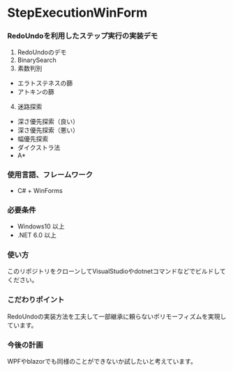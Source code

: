 # StepExecutionWinForm

### RedoUndoを利用したステップ実行の実装デモ

1. RedoUndoのデモ
2. BinarySearch
3. 素数判別
* エラトステネスの篩
* アトキンの篩
4. 迷路探索
* 深さ優先探索（良い）
* 深さ優先探索（悪い）
* 幅優先探索
* ダイクストラ法
* A*

### 使用言語、フレームワーク
* C# + WinForms

### 必要条件
* Windows10 以上
* .NET 6.0 以上

### 使い方
このリポジトリをクローンしてVisualStudioやdotnetコマンドなどでビルドしてください。

### こだわりポイント
RedoUndoの実装方法を工夫して一部継承に頼らないポリモーフィズムを実現しています。

### 今後の計画
WPFやblazorでも同様のことができないか試したいと考えています。
